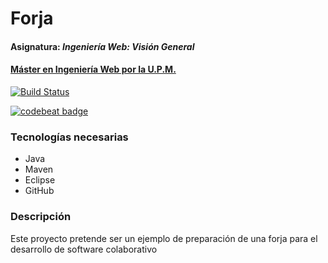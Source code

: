 # Forja
#### Asignatura: *Ingeniería Web: Visión General*
#### [Máster en Ingeniería Web por la U.P.M.](http://miw.etsisi.upm.es)

[![Build Status](https://travis-ci.org/miw-upm/IWVG.Forge.svg?branch=develop)](https://travis-ci.org/miw-upm/IWVG.Forge)

[![codebeat badge](https://codebeat.co/badges/72a87b0f-0ada-4895-9fcb-1d10a392bdaf)](https://codebeat.co/projects/github-com-miw-upm-iwvg-forge-develop)

### Tecnologías necesarias
* Java
* Maven
* Eclipse
* GitHub

### Descripción
Este proyecto pretende ser un ejemplo de preparación de una forja para el desarrollo de software colaborativo

